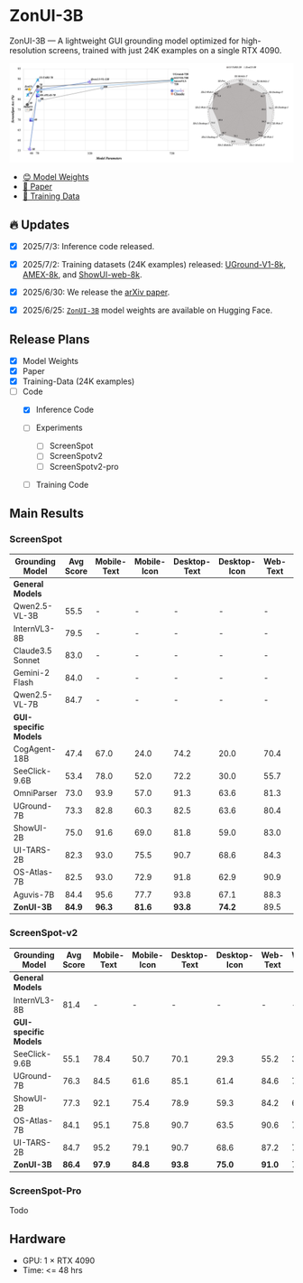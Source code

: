 # ZonUI-3B
ZonUI-3B — A lightweight GUI grounding model optimized for high-resolution screens, trained with just 24K examples on a single RTX 4090.

![Training Flow](assets/sota_perf_and_rader_compare.jpg)
<!-- ![Training Flow](assets/training_flow_solid.jpg) -->

- [😊 Model Weights](https://huggingface.co/zonghanHZH/ZonUI-3B)
- [📑 Paper](https://arxiv.org/abs/2506.23491)
- [🤗 Training Data](https://huggingface.co/zonghanHZH)


## 🔥 Updates
- [x] 2025/7/3: Inference code released.
- [x] 2025/7/2: Training datasets (24K examples) released: [UGround-V1-8k](https://huggingface.co/datasets/zonghanHZH/UGround-V1-8k), [AMEX-8k](https://huggingface.co/datasets/zonghanHZH/AMEX-8k), and [ShowUI-web-8k](https://huggingface.co/datasets/zonghanHZH/ShowUI-web-8k).
- [x] 2025/6/30: We release the [arXiv paper](https://arxiv.org/abs/2506.23491).
- [x] 2025/6/25: [`ZonUI-3B`](https://huggingface.co/zonghanHZH/ZonUI-3B) model weights are available on Hugging Face.


## Release Plans

- [x] Model Weights
- [x] Paper
- [x] Training-Data (24K examples)
- [ ] Code
  - [X] Inference Code
  - [ ] Experiments
    - [ ] ScreenSpot
    - [ ] ScreenSpotv2
    - [ ] ScreenSpotv2-pro
  - [ ] Training Code


## Main Results

### ScreenSpot

| Grounding Model          | Avg Score  | Mobile-Text | Mobile-Icon | Desktop-Text | Desktop-Icon | Web-Text | Web-Icon |
|--------------------------|--------|-------------|-------------|---------------|----------------|-----------|-----------|
| **General Models**       |        |             |             |               |                |           |           |
| Qwen2.5-VL-3B            | 55.5   | -           | -           | -             | -              | -         | -         |
| InternVL3-8B             | 79.5   | -           | -           | -             | -              | -         | -         |
| Claude3.5 Sonnet         | 83.0   | -           | -           | -             | -              | -         | -         |
| Gemini-2 Flash           | 84.0   | -           | -           | -             | -              | -         | -         |
| Qwen2.5-VL-7B            | 84.7   | -           | -           | -             | -              | -         | -         |
| **GUI-specific Models**  |        |             |             |               |                |           |           |
| CogAgent-18B             | 47.4   | 67.0        | 24.0        | 74.2          | 20.0           | 70.4      | 28.6      |
| SeeClick-9.6B            | 53.4   | 78.0        | 52.0        | 72.2          | 30.0           | 55.7      | 32.5      |
| OmniParser               | 73.0   | 93.9        | 57.0        | 91.3          | 63.6           | 81.3      | 51.0      |
| UGround-7B               | 73.3   | 82.8        | 60.3        | 82.5          | 63.6           | 80.4      | 70.4      |
| ShowUI-2B                | 75.0   | 91.6        | 69.0        | 81.8          | 59.0           | 83.0      | 65.5      |
| UI-TARS-2B               | 82.3   | 93.0        | 75.5        | 90.7          | 68.6           | 84.3      | 74.8      |
| OS-Atlas-7B              | 82.5   | 93.0        | 72.9        | 91.8          | 62.9           | 90.9      | 74.3      |
| Aguvis-7B                | 84.4   | 95.6        | 77.7        | 93.8          | 67.1           | 88.3      | 75.2      |
| **ZonUI-3B**          | **84.9** | **96.3**    | **81.6**    | **93.8**      | **74.2**       | 89.5      | 74.2      |


### ScreenSpot-v2

| Grounding Model          | Avg Score  | Mobile-Text | Mobile-Icon | Desktop-Text | Desktop-Icon | Web-Text | Web-Icon |
|--------------------------|--------|-------------|-------------|---------------|----------------|-----------|-----------|
| **General Models**       |        |             |             |               |                |           |           |
| InternVL3-8B             | 81.4   | -           | -           | -             | -              | -         | -         |
| **GUI-specific Models**  |        |             |             |               |                |           |           |
| SeeClick-9.6B            | 55.1   | 78.4        | 50.7        | 70.1          | 29.3           | 55.2      | 32.5      |
| UGround-7B               | 76.3   | 84.5        | 61.6        | 85.1          | 61.4           | 84.6      | 71.9      |
| ShowUI-2B                | 77.3   | 92.1        | 75.4        | 78.9          | 59.3           | 84.2      | 61.1      |
| OS-Atlas-7B              | 84.1   | 95.1        | 75.8        | 90.7          | 63.5           | 90.6      | 77.3      |
| UI-TARS-2B               | 84.7   | 95.2        | 79.1        | 90.7          | 68.6           | 87.2      | 78.3      |
| **ZonUI-3B**        | **86.4** | **97.9**    | **84.8**    | **93.8**      | **75.0**       | **91.0**  | 75.8      |


### ScreenSpot-Pro
Todo

## Hardware
- GPU: 1 × RTX 4090
- Time: <= 48 hrs
